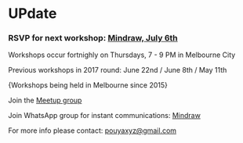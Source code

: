 # UPdate

### RSVP for next workshop: [Mindraw, July 6th](https://www.meetup.com/mindraw/events/241078414/)

Workshops occur fortnighly on Thursdays, 7 - 9 PM in Melbourne City

Previous workshops in 2017 round: June 22nd / June 8th / May 11th

{Workshops being held in Melbourne since 2015}

Join the [Meetup group](https://www.meetup.com/mindraw/)

Join WhatsApp group for instant communications: [Mindraw](https://chat.whatsapp.com/ELRibWY2kTS5O36ZY6oHp2)

For more info please contact: pouyaxyz@gmail.com
